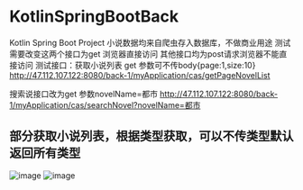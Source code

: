 # KotlinSpringBootBack
Kotlin Spring Boot Project
小说数据均来自爬虫存入数据库，不做商业用途
测试需要改变这两个接口为get 浏览器直接访问  其他接口均为post请求浏览器不能直接访问
测试接口：获取小说列表 get 参数可不传body{page:1,size:10}
http://47.112.107.122:8080/back-1/myApplication/cas/getPageNovelList

搜索说接口改为get 参数novelName=都市
http://47.112.107.122:8080/back-1/myApplication/cas/searchNovel?novelName=都市





## 部分获取小说列表，根据类型获取，可以不传类型默认返回所有类型
![image](https://myiosandroidkotlinapplication.oss-cn-chengdu.aliyuncs.com/%E6%88%AA%E5%B1%8F2020-02-1119.17.09.png)
![image](https://myiosandroidkotlinapplication.oss-cn-chengdu.aliyuncs.com/%E6%88%AA%E5%B1%8F2020-02-1119.20.42.png)


